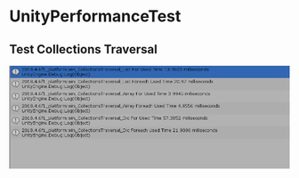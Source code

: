 # UnityPerformanceTest

## Test Collections Traversal

![Win Collections Traversal](images/collectionsTraversal0.png)

